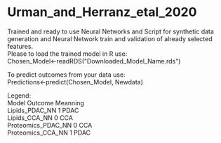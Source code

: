# Urman_and_Herranz_etal_2020
Trained and ready to use Neural Networks and Script for synthetic data generation and Neural Network train and validation of already selected features. <br/>
 Please to load the trained model in R use:<br/>
 Chosen_Model<-readRDS("Downloaded_Model_Name.rds")<br/>
 
 To predict outcomes from your data use:<br/>
 Predictions<-predict(Chosen_Model, Newdata)<br/>
 
 Legend:<br/>
 Model              Outcome   Meanning <br/>
 Lipids_PDAC_NN       1         PDAC<br/>
 Lipids_CCA_NN        0         CCA<br/>
 Proteomics_PDAC_NN   0         CCA<br/>
 Proteomics_CCA_NN    1         PDAC<br/>
